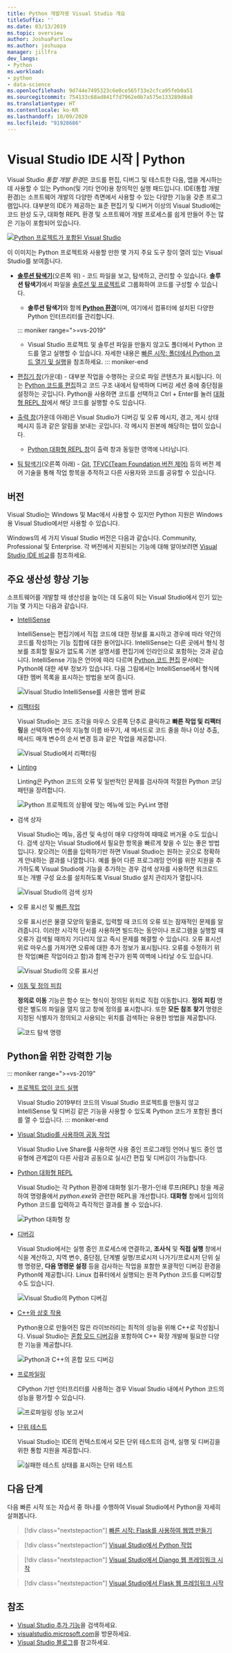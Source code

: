 ```yaml
---
title: Python 개발자용 Visual Studio 개요
titleSuffix: ''
ms.date: 03/13/2019
ms.topic: overview
author: JoshuaPartlow
ms.author: joshuapa
manager: jillfra
dev_langs:
- Python
ms.workload:
- python
- data-science
ms.openlocfilehash: 9d744e7495323c6e0ce565f33e2cfca95feb0a51
ms.sourcegitcommit: 754133c68ad841f7d7962e0b7a575e133289d8a8
ms.translationtype: HT
ms.contentlocale: ko-KR
ms.lasthandoff: 10/09/2020
ms.locfileid: "91928686"
---
```

# <a name="welcome-to-the-visual-studio-ide--python"></a>Visual Studio IDE 시작 | Python

Visual Studio *통합 개발 환경*은 코드를 편집, 디버그 및 테스트한 다음, 앱을 게시하는 데 사용할 수 있는 Python(및 기타 언어)용 창의적인 실행 패드입니다. IDE(통합 개발 환경)는 소프트웨어 개발의 다양한 측면에서 사용할 수 있는 다양한 기능을 갖춘 프로그램입니다. 대부분의 IDE가 제공하는 표준 편집기 및 디버거 이상의 Visual Studio에는 코드 완성 도구, 대화형 REPL 환경 및 소프트웨어 개발 프로세스를 쉽게 만들어 주는 많은 기능이 포함되어 있습니다.

[![Python 프로젝트가 포함된 Visual Studio](media/tour-ide-overview.png)](media/tour-ide-overview.png#lightbox)

이 이미지는 Python 프로젝트와 사용할 만한 몇 가지 주요 도구 창이 열려 있는 Visual Studio를 보여줍니다.

- [**솔루션 탐색기**](../ide/solutions-and-projects-in-visual-studio.md)(오른쪽 위) - 코드 파일을 보고, 탐색하고, 관리할 수 있습니다. **솔루션 탐색기**에서 파일을 [솔루션 및 프로젝트](../get-started/tutorial-projects-solutions.md)로 그룹화하여 코드를 구성할 수 있습니다.
  - **솔루션 탐색기**와 함께 [**Python 환경**](managing-python-environments-in-visual-studio.md)이며, 여기에서 컴퓨터에 설치된 다양한 Python 인터프리터를 관리합니다.

  ::: moniker range=">=vs-2019"
  - Visual Studio 프로젝트 및 솔루션 파일을 만들지 않고도 폴더에서 Python 코드를 열고 실행할 수 있습니다. 자세한 내용은 [빠른 시작: 폴더에서 Python 코드 열기 및 실행](quickstart-05-python-visual-studio-open-folder.md)을 참조하세요.
  ::: moniker-end

- [편집기 창](../ide/writing-code-in-the-code-and-text-editor.md)(가운데) - 대부분 작업을 수행하는 곳으로 파일 콘텐츠가 표시됩니다. 이는 [Python 코드를 편집](editing-python-code-in-visual-studio.md)하고 코드 구조 내에서 탐색하며 디버깅 세션 중에 중단점을 설정하는 곳입니다. Python을 사용하면 코드를 선택하고 Ctrl + Enter를 눌러 [대화형 REPL 창](python-interactive-repl-in-visual-studio.md)에서 해당 코드를 실행할 수도 있습니다.

- [출력 창](../ide/reference/output-window.md)(가운데 아래)은 Visual Studio가 디버깅 및 오류 메시지, 경고, 게시 상태 메시지 등과 같은 알림을 보내는 곳입니다. 각 메시지 원본에 해당하는 탭이 있습니다.
  - [Python 대화형 REPL 창](python-interactive-repl-in-visual-studio.md)이 출력 창과 동일한 영역에 나타납니다.

- [팀 탐색기](/azure/devops/user-guide/work-team-explorer?view=vsts&preserve-view=true)(오른쪽 아래) - [Git](https://git-scm.com/), [TFVC(Team Foundation 버전 제어)](/azure/devops/repos/tfvc/overview?view=vsts&preserve-view=true) 등의 버전 제어 기술을 통해 작업 항목을 추적하고 다른 사용자와 코드를 공유할 수 있습니다.

## <a name="editions"></a>버전

Visual Studio는 Windows 및 Mac에서 사용할 수 있지만 Python 지원은 Windows용 Visual Studio에서만 사용할 수 있습니다.

Windows의 세 가지 Visual Studio 버전은 다음과 같습니다. Community, Professional 및 Enterprise. 각 버전에서 지원되는 기능에 대해 알아보려면 [Visual Studio IDE 비교](https://visualstudio.microsoft.com/vs/compare/)를 참조하세요.

## <a name="popular-productivity-features"></a>주요 생산성 향상 기능

소프트웨어를 개발할 때 생산성을 높이는 데 도움이 되는 Visual Studio에서 인기 있는 기능 몇 가지는 다음과 같습니다.

- [IntelliSense](editing-python-code-in-visual-studio.md#intellisense)

   IntelliSense는 편집기에서 직접 코드에 대한 정보를 표시하고 경우에 따라 약간의 코드를 작성하는 기능 집합에 대한 용어입니다. IntelliSense는 다른 곳에서 형식 정보를 조회할 필요가 없도록 기본 설명서를 편집기에 인라인으로 포함하는 것과 같습니다. IntelliSense 기능은 언어에 따라 다르며 [Python 코드 편집](editing-python-code-in-visual-studio.md#intellisense) 문서에는 Python에 대한 세부 정보가 있습니다. 다음 그림에서는 IntelliSense에서 형식에 대한 멤버 목록을 표시하는 방법을 보여 줍니다.

   ![Visual Studio IntelliSense를 사용한 멤버 완료](media/code-editing-completions-simple.png)

- [리팩터링](refactoring-python-code.md)

   Visual Studio는 코드 조각을 마우스 오른쪽 단추로 클릭하고 **빠른 작업 및 리팩터링**을 선택하여 변수의 지능형 이름 바꾸기, 새 메서드로 코드 줄을 하나 이상 추출, 메서드 매개 변수의 순서 변경 등과 같은 작업을 제공합니다.

   ![Visual Studio에서 리팩터링](media/tour-ide-refactor-extract-method.png)

- [Linting](refactoring-python-code.md)

   Linting은 Python 코드의 오류 및 일반적인 문제를 검사하여 적절한 Python 코딩 패턴을 장려합니다.

   ![Python 프로젝트의 상황에 맞는 메뉴에 있는 PyLint 명령](media/code-pylint-command.png)

- 검색 상자

   Visual Studio는 메뉴, 옵션 및 속성이 매우 다양하여 때때로 버거울 수도 있습니다. 검색 상자는 Visual Studio에서 필요한 항목을 빠르게 찾을 수 있는 좋은 방법입니다. 찾으려는 이름을 입력하기만 하면 Visual Studio는 원하는 곳으로 정확하게 안내하는 결과를 나열합니다. 예를 들어 다른 프로그래밍 언어를 위한 지원을 추가하도록 Visual Studio에 기능을 추가하는 경우 검색 상자를 사용하면 워크로드 또는 개별 구성 요소를 설치하도록 Visual Studio 설치 관리자가 열립니다.

   ![Visual Studio의 검색 상자](media/tour-ide-quick-launch.png)

- 오류 표시선 및 [빠른 작업](../ide/quick-actions.md)

   오류 표시선은 물결 모양의 밑줄로, 입력할 때 코드의 오류 또는 잠재적인 문제를 알려줍니다. 이러한 시각적 단서를 사용하면 빌드하는 동안이나 프로그램을 실행할 때 오류가 검색될 때까지 기다리지 않고 즉시 문제를 해결할 수 있습니다. 오류 표시선 위로 마우스를 가져가면 오류에 대한 추가 정보가 표시됩니다. 오류를 수정하기 위한 작업(빠른 작업이라고 함)과 함께 전구가 왼쪽 여백에 나타날 수도 있습니다.

   ![Visual Studio의 오류 표시선](media/tour-ide-squiggles.png)

- [이동 및 정의 피킹](../ide/go-to-and-peek-definition.md)

   **정의로 이동** 기능은 함수 또는 형식이 정의된 위치로 직접 이동합니다. **정의 피킹** 명령은 별도의 파일을 열지 않고 창에 정의를 표시합니다. 또한 **모든 참조 찾기** 명령은 지정된 식별자가 정의되고 사용되는 위치를 검색하는 유용한 방법을 제공합니다.

   ![코드 탐색 명령](media/tour-ide-navigation-commands.png)

## <a name="powerful-features-for-python"></a>Python을 위한 강력한 기능

::: moniker range=">=vs-2019"
- [프로젝트 없이 코드 실행](quickstart-05-python-visual-studio-open-folder.md)

    Visual Studio 2019부터 코드의 Visual Studio 프로젝트를 만들지 않고 IntelliSense 및 디버깅 같은 기능을 사용할 수 있도록 Python 코드가 포함된 폴더를 열 수 있습니다.
::: moniker-end

- [Visual Studio를 사용하여 공동 작업](/visualstudio/liveshare/)

    Visual Studio Live Share를 사용하면 사용 중인 프로그래밍 언어나 빌드 중인 앱 유형에 관계없이 다른 사람과 공동으로 실시간 편집 및 디버깅이 가능합니다.

- [Python 대화형 REPL](python-interactive-repl-in-visual-studio.md)

    Visual Studio는 각 Python 환경에 대화형 읽기-평가-인쇄 루프(REPL) 창을 제공하여 명령줄에서 *python.exe*와 관련한 REPL을 개선합니다. **대화형** 창에서 임의의 Python 코드를 입력하고 즉각적인 결과를 볼 수 있습니다.

    ![Python 대화형 창](media/interactive-window.png)

- [디버깅](debugging-python-in-visual-studio.md)

    Visual Studio에서는 실행 중인 프로세스에 연결하고, **조사식** 및 **직접 실행** 창에서 식을 계산하고, 지역 변수, 중단점, 단계별 실행/프로시저 나가기/프로시저 단위 실행 명령문, **다음 명령문 설정** 등을 검사하는 작업을 포함한 포괄적인 디버깅 환경을 Python에 제공합니다. Linux 컴퓨터에서 실행되는 원격 Python 코드를 디버깅할 수도 있습니다.

    ![Visual Studio의 Python 디버깅](media/remote-debugging-breakpoint-hit.png)

- [C++와 상호 작용](working-with-c-cpp-python-in-visual-studio.md)

    Python용으로 만들어진 많은 라이브러리는 최적의 성능을 위해 C++로 작성됩니다. Visual Studio는 [혼합 모드 디버깅](debugging-mixed-mode-c-cpp-python-in-visual-studio.md)을 포함하여 C++ 확장 개발에 필요한 다양한 기능을 제공합니다.

    ![Python과 C++의 혼합 모드 디버깅](media/mixed-mode-debugging.png)

- [프로파일링](profiling-python-code-in-visual-studio.md)

    CPython 기반 인터프리터를 사용하는 경우 Visual Studio 내에서 Python 코드의 성능을 평가할 수 있습니다.

    ![프로파일링 성능 보고서](media/profiling-results.png)

- [단위 테스트](unit-testing-python-in-visual-studio.md)

    Visual Studio는 IDE의 컨텍스트에서 모든 단위 테스트의 검색, 실행 및 디버깅을 위한 통합 지원을 제공합니다.

    ![실패한 테스트 상태를 표시하는 단위 테스트](media/unit-test-A-fail.png)

## <a name="next-steps"></a>다음 단계

다음 빠른 시작 또는 자습서 중 하나를 수행하여 Visual Studio에서 Python을 자세히 살펴봅니다.

> [!div class="nextstepaction"]
> [빠른 시작: Flask를 사용하여 웹앱 만들기](../ide/quickstart-python.md?toc=/visualstudio/python/toc.json&bc=/visualstudio/python/_breadcrumb/toc.json)

> [!div class="nextstepaction"]
> [Visual Studio에서 Python 작업](tutorial-working-with-python-in-visual-studio-step-01-create-project.md)

> [!div class="nextstepaction"]
> [Visual Studio에서 Django 웹 프레임워크 시작](learn-django-in-visual-studio-step-01-project-and-solution.md)

> [!div class="nextstepaction"]
> [Visual Studio에서 Flask 웹 프레임워크 시작](learn-flask-visual-studio-step-01-project-solution.md)

## <a name="see-also"></a>참조

- [Visual Studio 추가 기능](../ide/advanced-feature-overview.md)을 검색하세요.
- [visualstudio.microsoft.com](https://visualstudio.microsoft.com/vs/)을 방문하세요.
- [Visual Studio 블로그](https://devblogs.microsoft.com/visualstudio/)를 참고하세요.
